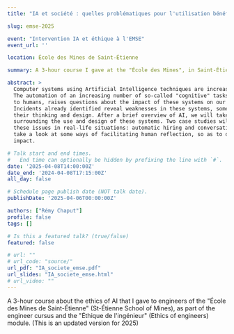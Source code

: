 ```yaml
---
title: "IA et société : quelles problématiques pour l'utilisation bénéfique de l'IA ?"

slug: emse-2025

event: "Intervention IA et éthique à l'EMSE"
event_url: ''

location: École des Mines de Saint-Étienne

summary: A 3-hour course I gave at the "École des Mines", in Saint-Étienne, about AI and ethics for engineers.

abstract: >
  Computer systems using Artificial Intelligence techniques are increasingly deployed in our society.
  The automation of an increasing number of so-called "cognitive" tasks, which were once reserved
  to humans, raises questions about the impact of these systems on our society and our lives.
  Incidents already identified reveal weaknesses in these systems, sometimes technical, but also in
  their thinking and design. After a brief overview of AI, we will take a look at some of the issues
  surrounding the use and design of these systems. Two case studies will allow us to experiment with
  these issues in real-life situations: automatic hiring and conversational agents. Finally, we will
  take a look at some ways of facilitating human reflection, so as to design systems with a beneficial
  impact.

# Talk start and end times.
#   End time can optionally be hidden by prefixing the line with `#`.
date: '2025-04-08T14:00:00Z'
date_end: '2024-04-08T17:15:00Z'
all_day: false

# Schedule page publish date (NOT talk date).
publishDate: '2025-04-06T00:00:00Z'

authors: ["Rémy Chaput"]
profile: false
tags: []

# Is this a featured talk? (true/false)
featured: false

# url: ""
# url_code: "source/"
url_pdf: "IA_societe_emse.pdf"
url_slides: "IA_societe_emse.html"
# url_video: ""
---
```


A 3-hour course about the ethics of AI that I gave to engineers of the
"École des Mines de Saint-Étienne" (St-Étienne School of Mines), as part of
the engineer cursus and the "Éthique de l'ingénieur" (Ethics of engineers)
module.
(This is an updated version for 2025)
